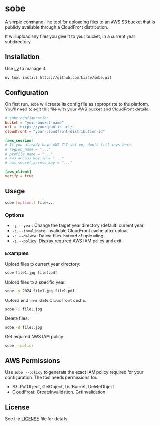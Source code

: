 # sobe

A simple command-line tool for uploading files to an AWS S3 bucket that is publicly available through a CloudFront distribution.

It will upload any files you give it to your bucket, in a current year subdirectory.

## Installation

Use [uv](https://docs.astral.sh/uv/) to manage it.

```bash
uv tool install https://github.com/Liz4v/sobe.git
```

## Configuration

On first run, `sobe` will create its config file as appropriate to the platform. You'll need to edit this file with your AWS bucket and CloudFront details:

```toml
# sobe configuration
bucket = "your-bucket-name"
url = "https://your-public-url/"
cloudfront = "your-cloudfront-distribution-id"

[aws_session]
# If you already have AWS CLI set up, don't fill keys here.
# region_name = "..."
# profile_name = "..."
# aws_access_key_id = "..."
# aws_secret_access_key = "..."

[aws_client]
verify = true
```

## Usage

```bash
sobe [options] files...
```

### Options

- `-y`, `--year`: Change the target year directory (default: current year)
- `-i`, `--invalidate`: Invalidate CloudFront cache after upload
- `-d`, `--delete`: Delete files instead of uploading
- `-p`, `--policy`: Display required AWS IAM policy and exit

### Examples

Upload files to current year directory:
```bash
sobe file1.jpg file2.pdf
```

Upload files to a specific year:
```bash
sobe -y 2024 file1.jpg file2.pdf
```

Upload and invalidate CloudFront cache:
```bash
sobe -i file1.jpg
```

Delete files:
```bash
sobe -d file1.jpg
```

Get required AWS IAM policy:
```bash
sobe --policy
```

## AWS Permissions

Use `sobe --policy` to generate the exact IAM policy required for your configuration. The tool needs permissions for:
- S3: PutObject, GetObject, ListBucket, DeleteObject
- CloudFront: CreateInvalidation, GetInvalidation

## License

See the [LICENSE](LICENSE) file for details.
